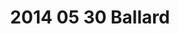 ---
layout: blog
title: 2014 05 30 Ballard
category: blog
lat: 47.66884
lng: -122.38471
altitude: 16.26
image: https://s3-us-west-2.amazonaws.com/worldcup14/2014-05-30 17:41:15 PDT.jpg
observation: 20140530174115PDT
---